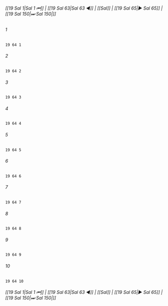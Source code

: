 
###### [[19 Sal 1|Sal 1 ⏮]] | [[19 Sal 63|Sal 63 ◀]] | [[Sal]] | [[19 Sal 65|▶ Sal 65]] | [[19 Sal 150|⏭ Sal 150|]]

###### 1
``` verse
19 64 1 
```
###### 2
``` verse
19 64 2 
```
###### 3
``` verse
19 64 3 
```
###### 4
``` verse
19 64 4 
```
###### 5
``` verse
19 64 5 
```
###### 6
``` verse
19 64 6 
```
###### 7
``` verse
19 64 7 
```
###### 8
``` verse
19 64 8 
```
###### 9
``` verse
19 64 9 
```
###### 10
``` verse
19 64 10 
```

###### [[19 Sal 1|Sal 1 ⏮]] | [[19 Sal 63|Sal 63 ◀]] | [[Sal]] | [[19 Sal 65|▶ Sal 65]] | [[19 Sal 150|⏭ Sal 150|]]


